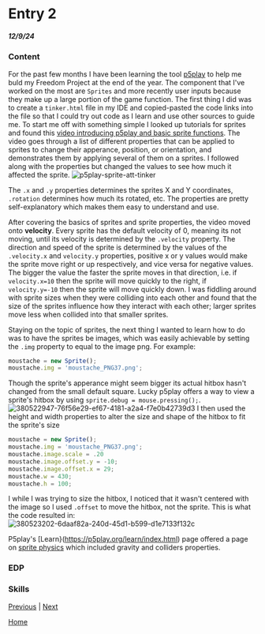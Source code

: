 # Entry 2
##### 12/9/24

### Content
For the past few months I have been learning the tool [p5play](https://p5play.org/) to help me buld my Freedom Project at the end of the year. The component that I've worked on the most are `Sprites` and more recently user inputs because they make up a large portion of the game function. The first thing I did was to create a `tinker.html` file in my IDE and copied-pasted the code links into the file so that I could try out code as I learn and use other sources to guide me. To start me off with something simple I looked up tutorials for sprites and found this [video introducing p5play and basic sprite functions](https://www.youtube.com/watch?v=ZQ23FHfgA0A&t=1770s). The video goes through a list of different properties that can be applied to sprites to change their apperance, position, or orientation, and demonstrates them by applying several of them on a sprites. I followed along with the properties but changed the values to see how much it affected the sprite.
![p5play-sprite-att-tinker](https://github.com/user-attachments/assets/d7c39fda-c402-47a2-b6ae-7f8ce29a5251)

The `.x` and `.y` properties determines the sprites X and Y coordinates, `.rotation` determines how much its rotated, etc. The properties are pretty self-explanatory which makes them easy to understand and use.

After covering the basics of sprites and sprite properties, the video moved onto **velocity**. Every sprite has the default velocity of 0, meaning its not moving, until its velocity is determined by the `.velocity` property. The direction and speed of the sprite is determined by the values of the `.velocity.x` and `velocity.y` properties, positive x or y values would make the sprite move right or up respectively, and vice versa for negative values. The bigger the value the faster the sprite moves in that direction, i.e. if `velocity.x=10` then the sprite will move quickly to the right, if `velocity.y=-10` then the sprite will move quickly down. I was fiddling around with sprite sizes when they were colliding into each other and found that the size of the sprites influence how they interact with each other; larger sprites move less when collided into that smaller sprites.

Staying on the topic of sprites, the next thing I wanted to learn how to do was to have the sprites be images, which was easily achievable by setting the `.img` property to equal to the image png. For example: 
```js
moustache = new Sprite();
moustache.img = 'moustache_PNG37.png';
```
Though the sprite's apperance might seem bigger its actual hitbox hasn't changed from the small default square. Lucky p5play offers a way to view a sprite's hitbox by using `sprite.debug = mouse.pressing();`.
![380522947-76f56e29-ef67-4181-a2a4-f7e0b42739d3](https://github.com/user-attachments/assets/31e80028-8c16-4cbd-99e7-49f1d73e5271)
I then used the height and width properties to alter the size and shape of the hitbox to fit the sprite's size
```js 
moustache = new Sprite();
moustache.img = 'moustache_PNG37.png';
moustache.image.scale = .20
moustache.image.offset.y = -10;
moustache.image.offset.x = 29;
moustache.w = 430;
moustache.h = 100;
```
I while I was trying to size the hitbox, I noticed that it wasn't centered with the image so I used `.offset` to move the hitbox, not the sprite. This is what the code resulted in:
![380523202-6daaf82a-240d-45d1-b599-d1e7133f132c](https://github.com/user-attachments/assets/70bd613c-8da2-412e-b540-3e39c02f516d)

P5play's [Learn}(https://p5play.org/learn/index.html) page offered a page on [sprite physics](https://p5play.org/learn/sprite.html?page=1) which included gravity and colliders properties.


### EDP
### Skills

[Previous](entry01.md) | [Next](entry03.md)

[Home](../README.md)
